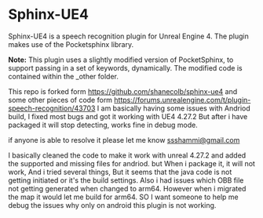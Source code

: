 # Sphinx-UE4
Sphinx-UE4 is a speech recognition plugin for Unreal Engine 4. 
The plugin makes use of the Pocketsphinx library.

<b>Note:</b> 
This plugin uses a slightly modified version of PocketSphinx, to support passing in a set of keywords, dynamically.
The modified code is contained within the _other folder.

This repo is forked form https://github.com/shanecolb/sphinx-ue4 and some other pieces of code form https://forums.unrealengine.com/t/plugin-speech-recognition/43703 
I am basically having some issues with Andriod build, I fixed most bugs and got it working with UE4 4.27.2 But after i have packaged it will stop detecting, works fine in debug mode. 

if anyone is able to resolve it please let me know 
ssshammi@gmail.com

I basically cleaned the code to make it work with unreal 4.27.2 and added the supported and missing files for andriod. but When i package it, it will not work, And i tried several things, But it seems that the java code is not getting initiated or it's the build settings. Also i had issues which OBB file not getting generated when changed to arm64. However when i migrated the map it would let me build for arm64.  SO I want someone to help me debug the issues why only on android this plugin is not working. 
